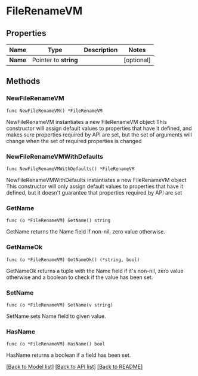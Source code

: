 # FileRenameVM

## Properties

Name | Type | Description | Notes
------------ | ------------- | ------------- | -------------
**Name** | Pointer to **string** |  | [optional] 

## Methods

### NewFileRenameVM

`func NewFileRenameVM() *FileRenameVM`

NewFileRenameVM instantiates a new FileRenameVM object
This constructor will assign default values to properties that have it defined,
and makes sure properties required by API are set, but the set of arguments
will change when the set of required properties is changed

### NewFileRenameVMWithDefaults

`func NewFileRenameVMWithDefaults() *FileRenameVM`

NewFileRenameVMWithDefaults instantiates a new FileRenameVM object
This constructor will only assign default values to properties that have it defined,
but it doesn't guarantee that properties required by API are set

### GetName

`func (o *FileRenameVM) GetName() string`

GetName returns the Name field if non-nil, zero value otherwise.

### GetNameOk

`func (o *FileRenameVM) GetNameOk() (*string, bool)`

GetNameOk returns a tuple with the Name field if it's non-nil, zero value otherwise
and a boolean to check if the value has been set.

### SetName

`func (o *FileRenameVM) SetName(v string)`

SetName sets Name field to given value.

### HasName

`func (o *FileRenameVM) HasName() bool`

HasName returns a boolean if a field has been set.


[[Back to Model list]](../README.md#documentation-for-models) [[Back to API list]](../README.md#documentation-for-api-endpoints) [[Back to README]](../README.md)


